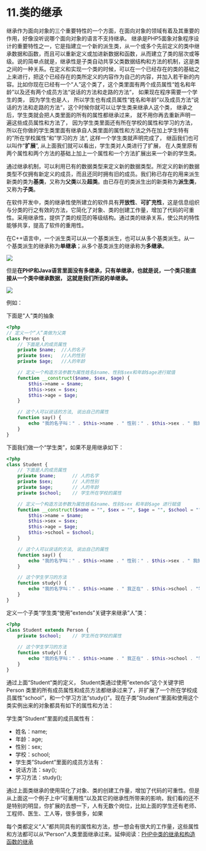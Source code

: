 # 11.类的继承

继承作为面向对象的三个重要特性的一个方面，在面向对象的领域有着及其重要的作用，好像没听说哪个面向对象的语言不支持继承。 继承是PHP5面象对象程序设计的重要特性之一，它是指建立一个新的派生类，从一个或多个先前定义的类中继承数据和函数，而且可以重新定义或加进新数据和函数，从而建立了类的层次或等级。说的简单点就是，继承性是子类自动共享父类数据结构和方法的机制，这是类之间的一种关系。在定义和实现一个类的时候，可以在一个已经存在的类的基础之上来进行，把这个已经存在的类所定义的内容作为自己的内容，并加入若干新的内容。比如你现在已经有一个“人”这个类了，这个类里面有两个成员属性“姓名和年龄”以及还有两个成员方法“说话的方法和走路的方法“， 如果现在程序需要一个学生的类， 因为学生也是人， 所以学生也有成员属性“姓名和年龄”以及成员方法“说话的方法和走路的方法“，这个时候你就可以让学生类来继承人这个类， 继承之后，学生类就会把人类里面的所有的属性都继承过来， 就不用你再去重新声明一遍这些成员属性和方法了， 因为学生类里面还有所在学校的属性和学习的方法，所以在你做的学生类里面有继承自人类里面的属性和方法之外在加上学生特有的”所在学校属性“和”学习的方 法“, 这样一个学生类就声明完成了， 继函我们也可以叫作“**扩展**”, 从上面我们就可以看出，学生类对人类进行了扩展， 在人类里原有两个属性和两个方法的基础上加上一个属性和一个方法扩展出来一个新的学生类。

通过继承机制，可以利用已有的数据类型来定义新的数据类型。所定义的新的数据类型不仅拥有新定义的成员，而且还同时拥有旧的成员。我们称已存在的用来派生新类的类为**基类**，又称为**父类**以及**超类**。由已存在的类派生出的新类称为**派生类**，又称为**子类**。

在软件开发中，类的继承性使所建立的软件具有**开放性**、**可扩充性**，这是信息组织与分类的行之有效的方法，它简化了对象、类的创建工作量，增加了代码的可重性。采用继承性，提供了类的规范的等级结构。通过类的继承关系，使公共的特性能够共享，提高了软件的重用性。

在C++语言中，一个派生类可以从一个基类派生，也可以从多个基类派生。从一个基类派生的继承称为**单继承**；从多个基类派生的继承称为**多继承**。

![](http://images2015.cnblogs.com/blog/381128/201607/381128-20160717213134576-1168982011.png)

但是**在PHP和Java语言里面没有多继承，只有单继承，也就是说，一个类只能直接从一个类中继承数据， 这就是我们所说的单继承。**

![](http://images2015.cnblogs.com/blog/381128/201607/381128-20160717213148311-208582857.png)

例如：

下面是“人”类的抽象

```php
<?php
// 定义一个“人”类做为父类
class Person {
    // 下面是人的成员属性
    private $name;  //人的名子
    private $sex;   //人的性别
    private $age;   //人的年龄

    // 定义一个构造方法参数为属性姓名$name、性别$sex和年龄$age进行赋值
    function __construct($name, $sex, $age) {
        $this->name = $name;
        $this->sex = $sex;
        $this->age = $age;
    }

    // 这个人可以说话的方法, 说出自己的属性
    function say() {
        echo "我的名子叫：" . $this->name . " 性别：" . $this->sex . " 我的年龄是：" . $this->age;
    }
}
```

下面我们做一个“学生类”，如果不是用继承如下：

```php
<?php
class Student {
    // 下面是人的成员属性
    private $name;      // 人的名字
    private $sex;       // 人的性别
    private $age;       // 人的年龄
    private $school;    // 学生所在学校的属性

    // 定义一个构造方法参数为属性姓名$name、性别$sex 和年龄$age 进行赋值
    function __construct($name = "", $sex = "", $age = "", $school = "") {
        $this->name = $name;
        $this->sex = $sex;
        $this->age = $age;
        $this->school = $school;
    }

    // 这个人可以说话的方法, 说出自己的属性
    function say() {
        echo "我的名字叫：" . $this->name . " 性别：" . $this->sex . " 我的年龄是：" . $this->age . "<br />";
    }

    // 这个学生学习的方法
    function study() {
        echo "我的名字叫：" . $this->name . " 我正在" . $this->school . "学习<br />";
    }
}
```

定义一个子类“学生类“使用”extends”关键字来继承”人”类：

```php
<?php
class Student extends Person {
    private $school;    // 学生所在学校的属性
 
    // 这个学生学习的方法
    function study() {
        echo "我的名字叫：" . $this->name . " 我正在" . $this->school . "学习<br />";
    }
}
```

通过上面“Student“类的定义， Student类通过使用”extends”这个关键字把Person 类里的所有成员属性和成员方法都继承过来了，并扩展了一个所在学校成员属性”school”，和一个学习方法“study\(\)”。现在子类”Student”里面和使用这个类实例出来的对象都具有如下的属性和方法：

学生类”Student”里面的成员属性有：

* 姓名：name;
* 年龄：age;
* 性别：sex;
* 学校：school;
* 学生类”Student”里面的成员方法有：
* 说话方法：say\(\);
* 学习方法：study\(\);

通过上面类继承的使用简化了对象、类的创建工作量，增加了代码的可重性。但是从上面这一个例子上中“可重用性”以及其它的继承性所带来的影响，我们看的还不是特别的明显，你扩展的去想一下，人有无数个岗位，比如上面的学生还有老师、工程师、医生、工人等，很多很多，如果

每个类都定义“人”都共同具有的属性和方法，想一想会有很大的工作量，这些属性和方法都可以从“Person”人类里面继承过来。延伸阅读：[PHP中类的继承和构造函数的继承](https://github.com/yafangmaster/OOP/blob/master/PHP%E4%B8%AD%E7%B1%BB%E7%9A%84%E7%BB%A7%E6%89%BF%E5%92%8C%E6%9E%84%E9%80%A0%E5%87%BD%E6%95%B0%E7%9A%84%E7%BB%A7%E6%89%BF.md)

